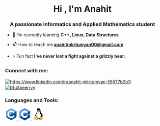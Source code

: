<h1 align="center">Hi , I'm Anahit</h1>
<h3 align="center">A passionate Informatics and Applied Mathematics student</h3>

- 🌱 I’m currently learning **C++, Linux, Data Structures**

- 📫 How to reach me **anahitmkrtumyan00@gmail.com**

- ⚡ Fun fact **I've never lost a fight against a grizzly bear.**

<h3 align="left">Connect with me:</h3>
<p align="left">
<a href="https://www.linkedin.com/in/anahit-mkrtumyan-55677b2b1/" target="blank"><img align="center" src="https://raw.githubusercontent.com/rahuldkjain/github-profile-readme-generator/master/src/images/icons/Social/linked-in-alt.svg" alt="https://www.linkedin.com/in/anahit-mkrtumyan-55677b2b1/" height="30" width="40" /></a>
<a href="https://www.instagram.com/b1u3beerry/" target="blank"><img align="center" src="https://raw.githubusercontent.com/rahuldkjain/github-profile-readme-generator/master/src/images/icons/Social/instagram.svg" alt="b1u3beerryy" height="30" width="40" /></a>
</p>

<h3 align="left">Languages and Tools:</h3>
<p align="left"> <a href="https://www.cprogramming.com/" target="_blank" rel="noreferrer"> <img src="https://raw.githubusercontent.com/devicons/devicon/master/icons/c/c-original.svg" alt="c" width="40" height="40"/> </a> <a href="https://www.w3schools.com/cpp/" target="_blank" rel="noreferrer"> <img src="https://raw.githubusercontent.com/devicons/devicon/master/icons/cplusplus/cplusplus-original.svg" alt="cplusplus" width="40" height="40"/> </a> <a href="https://www.linux.org/" target="_blank" rel="noreferrer"> <img src="https://raw.githubusercontent.com/devicons/devicon/master/icons/linux/linux-original.svg" alt="linux" width="40" height="40"/> </a> </p>
